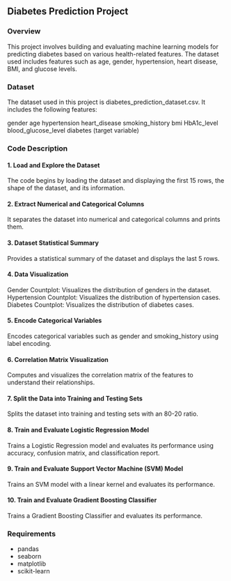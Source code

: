 ## Diabetes Prediction Project
### Overview
This project involves building and evaluating machine learning models for predicting diabetes based on various health-related features. The dataset used includes features such as age, gender, hypertension, heart disease, BMI, and glucose levels.

### Dataset
The dataset used in this project is diabetes_prediction_dataset.csv. It includes the following features:

gender
age
hypertension
heart_disease
smoking_history
bmi
HbA1c_level
blood_glucose_level
diabetes (target variable)

### Code Description
#### 1. Load and Explore the Dataset
The code begins by loading the dataset and displaying the first 15 rows, the shape of the dataset, and its information.

#### 2. Extract Numerical and Categorical Columns
It separates the dataset into numerical and categorical columns and prints them.

#### 3. Dataset Statistical Summary
Provides a statistical summary of the dataset and displays the last 5 rows.

#### 4. Data Visualization
Gender Countplot: Visualizes the distribution of genders in the dataset.
Hypertension Countplot: Visualizes the distribution of hypertension cases.
Diabetes Countplot: Visualizes the distribution of diabetes cases.
#### 5. Encode Categorical Variables
Encodes categorical variables such as gender and smoking_history using label encoding.

#### 6. Correlation Matrix Visualization
Computes and visualizes the correlation matrix of the features to understand their relationships.

#### 7. Split the Data into Training and Testing Sets
Splits the dataset into training and testing sets with an 80-20 ratio.

#### 8. Train and Evaluate Logistic Regression Model
Trains a Logistic Regression model and evaluates its performance using accuracy, confusion matrix, and classification report.

#### 9. Train and Evaluate Support Vector Machine (SVM) Model
Trains an SVM model with a linear kernel and evaluates its performance.

#### 10. Train and Evaluate Gradient Boosting Classifier
Trains a Gradient Boosting Classifier and evaluates its performance.

### Requirements
- pandas
- seaborn
- matplotlib
- scikit-learn
